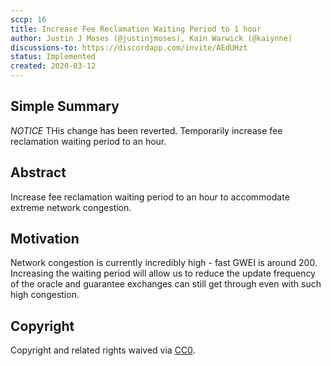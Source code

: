 ```yaml
---
sccp: 16
title: Increase Fee Reclamation Waiting Period to 1 hour
author: Justin J Moses (@justinjmoses), Kain Warwick (@kaiynne)
discussions-to: https://discordapp.com/invite/AEdUHzt
status: Implemented
created: 2020-03-12
---
```


<!--You can leave these HTML comments in your merged SCCP and delete the visible duplicate text guides, they will not appear and may be helpful to refer to if you edit it again. This is the suggested template for new SCCPs. Note that an SCCP number will be assigned by an editor. When opening a pull request to submit your SCCP, please use an abbreviated title in the filename, `sccp-draft_title_abbrev.md`. The title should be 44 characters or less.-->

## Simple Summary

<!--"If you can't explain it simply, you don't understand it well enough." Provide a simplified and layman-accessible explanation of the SCCP.-->

*NOTICE* THis change has been reverted.
Temporarily increase fee reclamation waiting period to an hour.

## Abstract

<!--A short (~200 word) description of the variable change proposed.-->

Increase fee reclamation waiting period to an hour to accommodate extreme network congestion.

## Motivation

<!--The motivation is critical for SCCPs that want to update variables within Synthetix. It should clearly explain why the existing variable is not incentive aligned. SCCP submissions without sufficient motivation may be rejected outright.-->

Network congestion is currently incredibly high - fast GWEI is around 200. Increasing the waiting period will allow us to reduce the update frequency of the oracle and guarantee exchanges can still get through even with such high congestion.

## Copyright

Copyright and related rights waived via [CC0](https://creativecommons.org/publicdomain/zero/1.0/).
